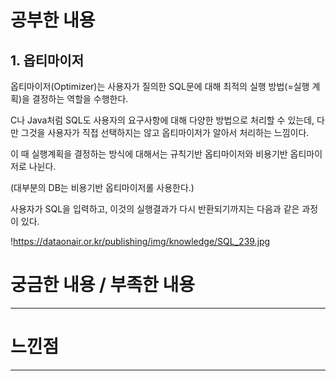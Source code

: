 # 공부한 내용

## 1. 옵티마이저

옵티마이저(Optimizer)는 사용자가 질의한 SQL문에 대해 최적의 실행 방법(=실행 계획)을 결정하는 역할을 수행한다.

C나 Java처럼 SQL도 사용자의 요구사항에 대해 다양한 방법으로 처리할 수 있는데, 다만 그것을 사용자가 직접 선택하지는 않고 옵티마이저가 알아서 처리하는 느낌이다.

이 때 실행계획을 결정하는 방식에 대해서는 규칙기반 옵티마이저와 비용기반 옵티마이저로 나뉜다.

(대부분의 DB는 비용기반 옵티마이저롤 사용한다.)

사용자가 SQL을 입력하고, 이것의 실행결과가 다시 반환되기까지는 다음과 같은 과정이 있다.

!https://dataonair.or.kr/publishing/img/knowledge/SQL_239.jpg

# 궁금한 내용 / 부족한 내용

---

# 느낀점

---